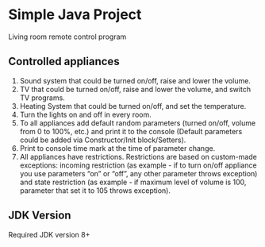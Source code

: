 # Simple Java Project
Living room remote control program

## Controlled appliances
1. Sound system that could be turned on/off, raise and lower the volume.
2. TV that could be turned on/off, raise and lower the volume, and switch TV programs.
3. Heating System that could be turned on/off, and set the temperature.
4. Turn the lights on and off in every room.
5. To all appliances add default random parameters (turned on/off, volume from 0 to 100%, etc.) and print it to the console (Default parameters could be added via Constructor/Init block/Setters).
6. Print to console time mark at the time of parameter change.
7. All appliances have restrictions. Restrictions are based on custom-made exceptions: incoming restriction (as example - if to turn on/off appliance you use parameters “on” or “off”, any other parameter throws exception) and state restriction (as example - if maximum level of volume is 100, parameter that set it to 105 throws exception).



## JDK Version
Required JDK version 8+